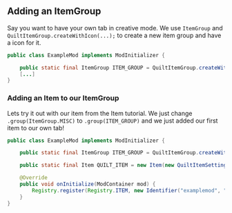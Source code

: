 ## Adding an ItemGroup
Say you want to have your own tab in creative mode. We use ``ItemGroup`` and `QuiltItemGroup.createWithIcon(...);` to create a new item group and have a icon for it.


```java
public class ExampleMod implements ModInitializer {

    public static final ItemGroup ITEM_GROUP = QuiltItemGroup.createWithIcon(new Identifier("examplemod", "allmyfunitems"), () -> new ItemStack(Blocks.COBBLESTONE));
    [...]
}
```
### Adding an Item to our ItemGroup
Lets try it out with our item from the Item tutorial. We just change `.group(ItemGroup.MISC)` to `.group(ITEM_GROUP)` and we just added our first item to our own tab!
```java
public class ExampleMod implements ModInitializer {

    public static final ItemGroup ITEM_GROUP = QuiltItemGroup.createWithIcon(new Identifier("examplemod", "allmyfunitems"), () -> new ItemStack(Blocks.COBBLESTONE));

    public static final Item QUILT_ITEM = new Item(new QuiltItemSettings().group(ITEM_GROUP).maxCount(1));

	@Override
	public void onInitialize(ModContainer mod) {
		Registry.register(Registry.ITEM, new Identifier("examplemod", "quilt_item"), QUILT_ITEM);
	}
}
```
